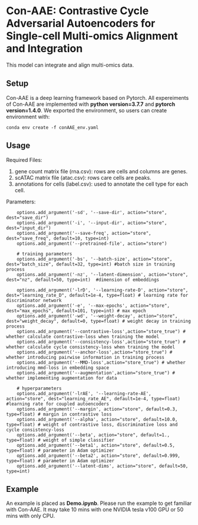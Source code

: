 # Con-AAE: Contrastive Cycle Adversarial Autoencoders for Single-cell Multi-omics Alignment and Integration
This model can integrate and align multi-omics data.

## Setup
Con-AAE is a deep learning framework based on Pytorch. All expereiments of Con-AAE are implemented with **python version=3.7.7** and **pytorch version=1.4.0**.
We exported the environment, so users can create environment with:
```
conda env create -f conAAE_env.yaml
```

## Usage
Required Files:
1. gene count matrix file (rna.csv): rows are cells and columns are genes.
2. scATAC matrix file (atac.csv): rows care cells are peaks.
3. annotations for cells (label.csv): used to annotate the cell type for each cell.

Parameters:
```
    options.add_argument('-sd', '--save-dir', action="store", dest="save_dir")
    options.add_argument('-i', '--input-dir', action="store", dest="input_dir")
    options.add_argument('--save-freq', action="store", dest="save_freq", default=10, type=int)
    options.add_argument('--pretrained-file', action="store")

    # training parameters
    options.add_argument('-bs', '--batch-size', action="store", dest="batch_size", default=32, type=int) #batch size in training process
    options.add_argument('-nz', '--latent-dimension', action="store", dest="nz", default=50, type=int)  #dimension of embeddings
    
    options.add_argument('-lrD', '--learning-rate-D', action="store", dest="learning_rate_D", default=1e-4, type=float) # learning rate for discriminator network
    options.add_argument('-e', '--max-epochs', action="store", dest="max_epochs", default=101, type=int) # max epoch
    options.add_argument('-wd', '--weight-decay', action="store", dest="weight_decay", default=0, type=float) # weight decay in training process
    options.add_argument('--contrastive-loss',action="store_true") # whether calculate contrastive-loss when training the model
    options.add_argument('--consistency-loss',action="store_true") # whether calculate cycle consistency-loss when training the model
    options.add_argument('--anchor-loss',action="store_true") # whether introducing pairwise information in training process
    options.add_argument('--MMD-loss',action="store_true") # whether introducing mmd-loss in embedding space
    options.add_argument('--augmentation',action="store_true") # whether implementing augmentation for data

    # hyperparameters
    options.add_argument('-lrAE', '--learning-rate-AE', action="store", dest="learning_rate_AE", default=1e-4, type=float) #learning rate for coupled autoencoders
    options.add_argument('--margin', action="store", default=0.3, type=float) # margin in contrastive loss
    options.add_argument('--alpha', action="store", default=10.0, type=float) # weight of contrastive loss, discriminative loss and cycle consistency-loss 
    options.add_argument('--beta', action="store", default=1., type=float) # weight of simple classifier
    options.add_argument('--beta1', action="store", default=0.5, type=float) # parameter in Adam optimizer
    options.add_argument('--beta2', action="store", default=0.999, type=float) # parameter in Adam optimizer
    options.add_argument('--latent-dims', action="store", default=50, type=int)
```
## Example
An example is placed as **Demo.ipynb**. Please run the example to get familiar with Con-AAE.
It may take 10 mins with one NVIDIA tesla v100 GPU or 50 mins with only CPU.

